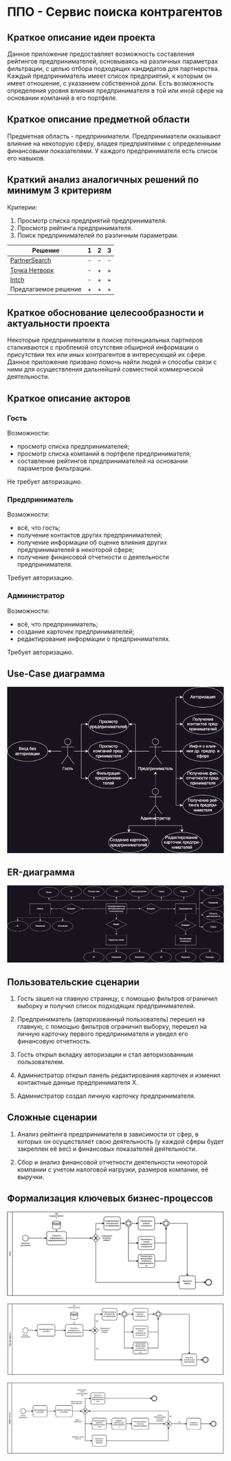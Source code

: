 # ППО - Сервис поиска контрагентов

## Краткое описание идеи проекта

Данное приложение предоставляет возможность составления рейтингов предпринимателей, основываясь на различных параметрах фильтрации, с целью отбора подходящих кандидатов для партнерства. Каждый предприниматель имеет список предприятий, к которым он имеет отношение, с указанием собственной доли. Есть возможность определения уровня влияния предпринимателя в той или иной сфере на основании компаний в его портфеле.

## Краткое описание предметной области

Предметная область - предприниматели. Предприниматели оказывают влияние на некоторую сферу, владея предприятиями с определенными финансовыми показателями. У каждого предпринимателя есть список его навыков.

## Краткий анализ аналогичных решений по минимум 3 критериям

Критерии:  
1. Просмотр списка предприятий предпринимателя.
2. Просмотр рейтинга предпринимателя.
3. Поиск предпринимателей по различным параметрам.

Решение                                          | 1 | 2 | 3 |
------------------------------------------------ | - | - | - |
[PartnerSearch](https://www.partnersearch.ru/)   | - | - | - |
[Точка Нетворк](https://tochka.com/rko/network/) | - | + | + |
[Intch](https://intch.org/)                      | - | + | + |
Предлагаемое решение                             | + | + | + |


## Краткое обоснование целесообразности и актуальности проекта

Некоторые предприниматели в поиске потенциальных партнеров сталкиваются с проблемой отсутствия обширной информации о присутствии тех или иных контрагентов в интересующей их сфере. Данное приложение призвано помочь найти людей и способы связи с ними для осуществления дальнейшей совместной коммерческой деятельности.


## Краткое описание акторов

### Гость 

Возможности:
- просмотр списка предпринимателей;
- просмотр списка компаний в портфеле предпринимателя;
- составление рейтингов предпринимателей на основании параметров фильтрации.

Не требует авторизацию.

### Предприниматель

Возможности:
- всё, что гость;
- получение контактов других предпринимателей;
- получение информации об оценке влияния других предпринимателей в некоторой сфере;
- получение финансовой отчетности о деятельности предпринимателя.

Требует авторизацию.

### Администратор

Возможности:
- всё, что предприниматель;
- создание карточек предпринимателей;
- редактирование информации о предпринимателях.

Требует авторизацию.


## Use-Case диаграмма

![alt text](diagrams/usecase.png "Use-Case диаграмма")

## ER-диаграмма

![alt text](diagrams/er.png "ER-диаграмма")


## Пользовательские сценарии

1. Гость зашел на главную страницу, с помощью фильтров ограничил выборку и получил список подходящих предпринимателей.

2. Предприниматель (авторизованный пользователь) перешел на главную, с помощью фильтров ограничил выборку, перешел на личную карточку первого предпринимателя и увидел его финансовую отчетность.

3. Гость открыл вкладку авторизации и стал авторизованным пользователем.

4. Администратор открыл панель редактирования карточек и изменил контактные данные предпринимателя Х.

5. Администратор создал личную карточку предпринимателя.

## Сложные сценарии

1. Анализ рейтинга предпринимателя в зависимости от сфер, в которых он осуществляет свою деятельность (у каждой сферы будет закреплен её вес) и финансовых показателей деятельности.

2. Сбор и анализ финансовой отчетности деятельности некоторой компании с учетом налоговой нагрузки, размеров компании, её выручки.


## Формализация ключевых бизнес-процессов

![alt text](diagrams/guest.png "BMPN гостя")

![alt text](diagrams/entrepreneur.png "BPMN предпринимателя")

![alt text](diagrams/admin.png "BPMN администратора")